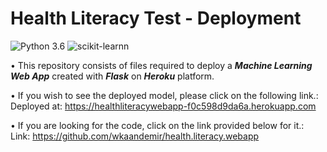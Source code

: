 # Health Literacy Test - Deployment
![Python 3.6](https://img.shields.io/badge/Python-3.6-brightgreen.svg) ![scikit-learnn](https://img.shields.io/badge/Library-Scikit_Learn-orange.svg)

• This repository consists of files required to deploy a ___Machine Learning Web App___ created with ___Flask___ on ___Heroku___ platform.

• If you wish to see the deployed model, please click on the following link.:<br />
Deployed at: https://healthliteracywebapp-f0c598d9da6a.herokuapp.com

• If you are looking for the code, click on the link provided below for it.:<br />
Link:  https://github.com/wkaandemir/health.literacy.webapp
